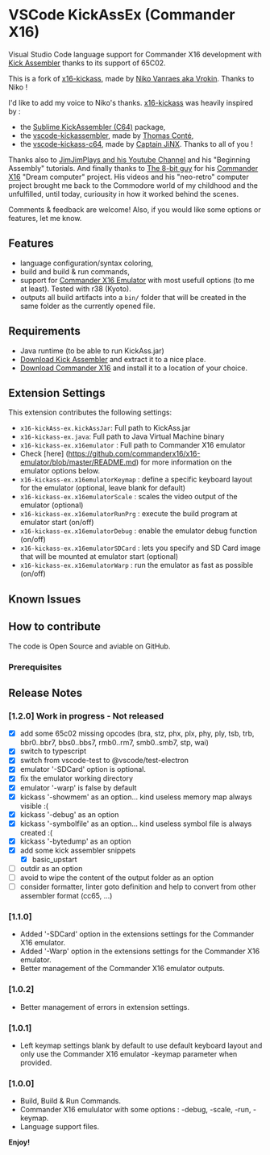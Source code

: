 # VSCode KickAssEx (Commander X16)

Visual Studio Code language support for Commander X16 development with [Kick Assembler](http://www.theweb.dk/KickAssembler/) thanks to its support of 65C02.

This is a fork of [x16-kickass](https://github.com/Vrokin/x16-KickAss), made by [Niko Vanraes aka Vrokin](https://github.com/Vrokin).
Thanks to Niko !

I'd like to add my voice to Niko's thanks.
[x16-kickass](https://github.com/Vrokin/x16-KickAss) was heavily inspired by :
- the [Sublime KickAssembler (C64)](https://github.com/Swoffa/SublimeKickAssemblerC64) package, 
- the [vscode-kickassembler](https://github.com/tomconte/vscode-kickassembler), made by [Thomas Conté](https://github.com/tomconte),
- the [vscode-kickass-c64](https://github.com/CaptainJiNX/vscode-kickass-c64), made by [Captain JiNX](https://github.com/CaptainJiNX/).
Thanks to all of you !

Thanks also to [JimJimPlays and his Youtube Channel](https://www.youtube.com/channel/UCVxS1_x-Ygd7O9Z-d0Kjk0A) and his "Beginning Assembly" tutorials. And finally thanks to [The 8-bit guy](http://www.the8bitguy.com) for his [Commander X16](https://www.commanderx16.com) "Dream computer" project.
His videos and his "neo-retro" computer project brought me back to the Commodore world of my childhood and the unfulfilled, until today, curiousity in how it worked behind the scenes.

Comments & feedback are welcome!
Also, if you would like some options or features, let me know. 

## Features

- language configuration/syntax coloring,
- build and build & run commands,
- support for [Commander X16 Emulator](https://github.com/commanderx16/x16-emulator) with most usefull options (to me at least). Tested with r38 (Kyoto).
- outputs all build artifacts into a `bin/` folder that will be created in the same folder as the currently opened file.

## Requirements

- Java runtime (to be able to run KickAss.jar)
- [Download Kick Assembler](http://www.theweb.dk/KickAssembler/KickAssembler.zip) and extract it to a nice place.
- [Download Commander X16](https://www.commanderx16.com/forum/index.php?/files/file/25-commander-x16-emulator-winmaclinux/) and install it to a location of your choice.

## Extension Settings

This extension contributes the following settings:
- `x16-kickAss-ex.kickAssJar`: Full path to KickAss.jar
- `x16-kickass-ex.java`: Full path to Java Virtual Machine binary
- `x16-kickass-ex.x16emulator` : Full path to Commander X16 emulator
- Check [here] (https://github.com/commanderx16/x16-emulator/blob/master/README.md) for more information on the emulator options below.
- `x16-kickass-ex.x16emulatorKeymap` : define  a specific keyboard layout for the emulator (optional, leave blank for default)
- `x16-kickass-ex.x16emulatorScale` : scales the video output of the emulator (optional)
- `x16-kickass-ex.x16emulatorRunPrg` : execute the build program at emulator start (on/off)
- `x16-kickass-ex.x16emulatorDebug` : enable the emulator debug function (on/off)
- `x16-kickass-ex.x16emulatorSDCard` : lets you specify and SD Card image that will be mounted at emulator start (optional)
- `x16-kickass-ex.x16emulatorWarp` : run the emulator as fast as possible (on/off)

## Known Issues

## How to contribute
The code is Open Source and aviable on GitHub.

### Prerequisites

## Release Notes
 
### [1.2.0] Work in progress - Not released
- [x] add some 65c02 missing opcodes (bra, stz, phx, plx, phy, ply, tsb, trb, bbr0..bbr7, bbs0..bbs7, rmb0..rm7, smb0..smb7, stp, wai)
- [x] switch to typescript
- [x] switch from vscode-test to @vscode/test-electron
- [x] emulator '-SDCard' option is optional.
- [x] fix the emulator working directory
- [x] emulator '-warp' is false by default
- [x] kickass '-showmem' as an option... kind useless memory map always visible :(
- [x] kickass '-debug' as an option
- [x] kickass '-symbolfile' as an option... kind useless symbol file is always created :(
- [x] kickass '-bytedump' as an option
- [x] add some kick assembler snippets 
  - [x] basic_upstart
- [ ] outdir as an option
- [ ] avoid to wipe the content of the output folder as an option
- [ ] consider formatter, linter goto definition and help to convert from other assembler format (cc65, ...)

### [1.1.0]
- Added '-SDCard' option in the extensions settings for the Commander X16 emulator.
- Added '-Warp' option in the extensions settings for the Commander X16 emulator.
- Better management of the Commander X16 emulator outputs.

### [1.0.2]

- Better management of errors in extension settings.

### [1.0.1]

- Left keymap settings blank by default to use default keyboard layout and only use the Commander X16 emulator -keymap parameter when provided.

### [1.0.0]

- Build, Build & Run Commands.
- Commander X16 emululator with some options : -debug, -scale, -run, -keymap.
- Language support files.

**Enjoy!**
